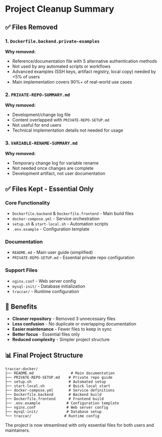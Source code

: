 # Project Cleanup Summary

## ✅ Files Removed

### 1. `Dockerfile.backend.private-examples`
**Why removed:**
- Reference/documentation file with 5 alternative authentication methods
- Not used by any automated scripts or workflows
- Advanced examples (SSH keys, artifact registry, local copy) needed by <5% of users
- Main implementation covers 90%+ of real-world use cases

### 2. `PRIVATE-REPO-SUMMARY.md`
**Why removed:**
- Development/change log file
- Content overlapped with `PRIVATE-REPO-SETUP.md`
- Not useful for end users
- Technical implementation details not needed for usage

### 3. `VARIABLE-RENAME-SUMMARY.md`
**Why removed:**
- Temporary change log for variable rename
- Not needed once changes are complete
- Development artifact, not user documentation

## ✅ Files Kept - Essential Only

### Core Functionality
- `Dockerfile.backend` & `Dockerfile.frontend` - Main build files
- `docker-compose.yml` - Service orchestration
- `setup.sh` & `start-local.sh` - Automation scripts
- `.env.example` - Configuration template

### Documentation
- `README.md` - Main user guide (simplified)
- `PRIVATE-REPO-SETUP.md` - Essential private repo configuration

### Support Files
- `nginx.conf` - Web server config
- `mysql-init/` - Database initialization
- `traccar/` - Runtime configuration

## 🎯 Benefits

- **Cleaner repository** - Removed 3 unnecessary files
- **Less confusion** - No duplicate or overlapping documentation
- **Easier maintenance** - Fewer files to keep in sync
- **Better focus** - Essential files only
- **Reduced complexity** - Simpler project structure

## 📊 Final Project Structure

```
traccar-docker/
├── README.md                 # Main documentation
├── PRIVATE-REPO-SETUP.md    # Private repo guide
├── setup.sh                 # Automated setup
├── start-local.sh           # Quick local start
├── docker-compose.yml       # Service definitions
├── Dockerfile.backend       # Backend build
├── Dockerfile.frontend      # Frontend build
├── .env.example            # Configuration template
├── nginx.conf              # Web server config
├── mysql-init/             # Database setup
└── traccar/               # Runtime config
```

The project is now streamlined with only essential files for both users and maintainers.
